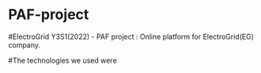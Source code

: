 # PAF-project
#ElectroGrid
Y3S1(2022) - PAF project : Online platform for ElectroGrid(EG) company.

#The technologies we used were

